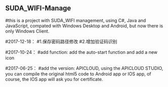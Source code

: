## SUDA_WIFI-Manage
#this is a project with SUDA_WIFI management, using C#, Java and JavaScript, compated with Windows Desktop and Android, but now there is only Windows Client.

#2017-12-18：
#1.保存密码路径修改
#2.增加验证码识别

#2017-10-24：
#add function: add the auto-start function and add a new icon

#2017-06-25：
#add the version: APICLOUD, using the APICLOUD STUDIO, you can compile the original html5 code to Android app or IOS app, of course, the IOS app will ask you for certificate.